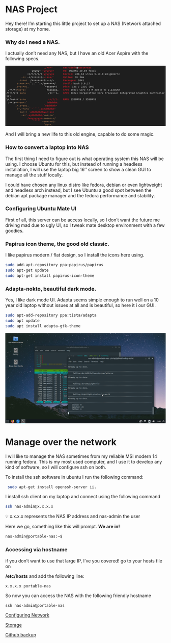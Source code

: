# NAS Project

Hey there! I’m starting this little project to set up a NAS (Network attached storage) at my home.

### Why do I need a NAS.

I actually don’t need any NAS, but I have an old Acer Aspire with the following specs.

![Untitled](NAS%20Project%201cfd9fcc90cb4fc48c8fca9f61ec8824/Untitled.png)

And I will bring a new life to this old engine, capable to do some magic.

### How to convert a laptop into NAS

The first thing I need to figure out is what operating system this NAS will be using. I choose Ubuntu for this, but instead of running a headless installation, I will use the laptop big 16’’ screen to show a clean GUI to manage all the stuff locally.

I could have chosen any linux distro like fedora, debian or even lightweight and headless arch instead, but I see Ubuntu a good spot between the debian apt package manager and the fedora performance and stability.

### Configuring Ubuntu Mate UI

First of all, this server can be access locally, so I don’t want the future me driving mad due to ugly UI, so I tweak mate desktop environment with a few goodies.

### Papirus icon theme, the good old classic.

I like papirus modern / flat design, so I install the icons here using.

```bash
sudo add-apt-repository ppa:papirus/papirus
sudo apt-get update
sudo apt-get install papirus-icon-theme
```

### Adapta-nokto, beautiful dark mode.

Yes, I like dark mode UI. Adapta seems simple enough to run well on a 10 year old laptop without issues at all and is beautiful, so here it i our GUI.

```bash
sudo apt-add-repository ppa:tista/adapta 
sudo apt update
sudo apt install adapta-gtk-theme
```

![Screenshot at 2022-02-09 13-32-04.png](NAS%20Project%201cfd9fcc90cb4fc48c8fca9f61ec8824/Screenshot_at_2022-02-09_13-32-04.png)

# Manage over the network

I will like to manage the NAS sometimes from my reliable MSI modern 14 running fedora. This is my most used computer, and I use it to develop any kind of software, so I will configure ssh on both.

To install the ssh software in ubuntu I run the following command:

```bash
 sudo apt-get install openssh-server ii.
```

I install ssh client on my laptop and connect using the following command

```bash
ssh nas-admin@x.x.x.x
```

<aside>
💡 x.x.x.x represents the NAS IP address and nas-admin the user

</aside>

Here we go, something like this will prompt. **We are in!**

```bash
nas-admin@portable-nas:~$
```

### Accessing via hostname

if you don’t want to use that large IP, I’ve you covered! go to your hosts file on 

**/etc/hosts** and add the following line:

```
x.x.x.x portable-nas
```

So now you can access the NAS with the following friendly hostname 

```
ssh nas-admin@portable-nas
```

[Configuring Network ](NAS%20Project%201cfd9fcc90cb4fc48c8fca9f61ec8824/Configuring%20Network%20e3a98372edc54d64aa1e3420ebf35758.md)

[Storage](NAS%20Project%201cfd9fcc90cb4fc48c8fca9f61ec8824/Storage%20debf8cbf73a84c72a9838ba3f4240008.md)

[Github backup ](NAS%20Project%201cfd9fcc90cb4fc48c8fca9f61ec8824/Github%20backup%207ef35fbc0f084df7a9d7ac60b8dd994b.md)